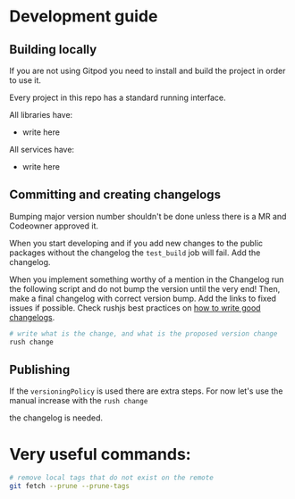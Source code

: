 # Development guide

## Building locally

If you are not using Gitpod you need to install and build the project in order to use it.

Every project in this repo has a standard running interface.

All libraries have:

- write here

All services have:

- write here

## Committing and creating changelogs

Bumping major version number shouldn't be done unless there is a MR and Codeowner approved it.

When you start developing and if you add new changes to the public packages without the changelog the `test_build` job will fail. Add the changelog.

When you implement something worthy of a mention in the Changelog run the following script and do not bump the version until the very end! Then, make a final changelog with correct version bump. Add the links to fixed issues if possible. Check rushjs best practices on [how to write good changelogs](https://rushjs.io/pages/best_practices/change_logs/).

```sh
# write what is the change, and what is the proposed version change
rush change
```

## Publishing

If the `versioningPolicy` is used there are extra steps. For now let's use the manual increase with the `rush change`

the changelog is needed.

# Very useful commands:

```sh
# remove local tags that do not exist on the remote
git fetch --prune --prune-tags
```
